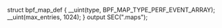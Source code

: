 struct bpf_map_def 
{
	__uint(type, BPF_MAP_TYPE_PERF_EVENT_ARRAY);
	__uint(max_entries, 1024);
} output SEC(".maps");

